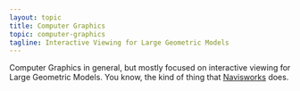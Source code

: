 ```yaml
---
layout: topic
title: Computer Graphics
topic: computer-graphics
tagline: Interactive Viewing for Large Geometric Models
---
```


Computer Graphics in general, but mostly focused on interactive viewing for Large Geometric Models. You know, the kind of thing that [Navisworks](/_topics/navisworks.md) does.